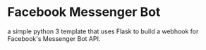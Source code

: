 # Facebook Messenger Bot
a simple python 3 template that uses Flask to build a webhook for Facebook's Messenger Bot API.
